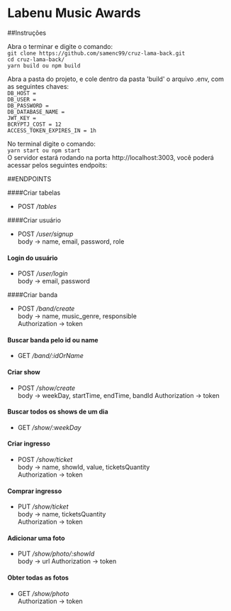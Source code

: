 # Labenu Music Awards

##Instruções

Abra o terminar e digite o comando: <br>
`git clone https://github.com/samenc99/cruz-lama-back.git` <br>
`cd cruz-lama-back/` <br>
`yarn build ou npm build` <br>

Abra a pasta do projeto, e cole dentro da pasta 'build' o arquivo .env, com as seguintes
chaves: <br>
`DB_HOST =` <br>
`DB_USER =` <br>
`DB_PASSWORD =` <br>
`DB_DATABASE_NAME =` <br>
`JWT_KEY =` <br>
`BCRYPTJ_COST = 12` <br>
`ACCESS_TOKEN_EXPIRES_IN = 1h` <br>

No terminal digite o comando:<br>
`yarn start ou npm start`<br>
O servidor estará rodando na porta http://localhost:3003, você poderá acessar pelos seguintes endpoits:

##ENDPOINTS

####Criar tabelas
* POST */tables*

####Criar usuário
*  POST */user/signup* <br>
body -> name, email, password, role

#### Login do usuário
* POST */user/login* <br>
  body -> email, password

####Criar banda
* POST */band/create* <br>
  body -> name, music_genre, responsible <br>
  Authorization -> token

#### Buscar banda pelo id ou name
* GET */band/:idOrName*

#### Criar show
* POST */show/create* <br>
  body -> weekDay, startTime, endTime, bandId
  Authorization -> token

#### Buscar todos os shows de um dia
* GET */show/:weekDay*

#### Criar ingresso
* POST */show/ticket* <br>
	body -> name, showId, value, ticketsQuantity <br>
  Authorization -> token

#### Comprar ingresso
* PUT */show/ticket* <br>
	body -> name, ticketsQuantity <br>
  Authorization -> token

#### Adicionar uma foto
* PUT */show/photo/:showId* <br>
	body -> url
  Authorization -> token

#### Obter todas as fotos
* GET */show/photo* <br>
  Authorization -> token